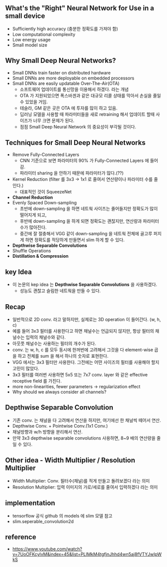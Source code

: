 ## What's the "Right" Neural Network for Use in a small device
- Sufficiently high accuracy (충분한 정확도를 가져야 함)
- Low computational complexity
- Low energy usage
- Small model size

## Why Small Deep Neural Networks?
- Small DNNs train faster on distributed hardware
- Small DNNs are more deployable on embedded processors
- Small DNNs are easily updatable Over-The-Air(OTA)
  - 소프트웨어 업데이트를 통신망을 이용해서 하겠다. 라는 개념
  - OTA 가 지원되었으면 폭스바겐과 같은 대규모 리콜 상태를 막아서 손실을 줄일 수 있었을 거임.
  - 테슬라, GM 같은 곳은 OTA 에 투자를 많이 하고 있음.
  - 딥러닝 모델을 사용할 때 파라미터들을 새로 retraining 해서 업데이트 할때 사이즈가 너무 크면 문제가 된다.
  - 점점 Small Deep Neural Network 의 중요성이 부각될 것이다.

## Techniques for Small Deep Neural Networks
- Remove Fully-Connected Layers
  - CNN 기준으로 보면 파라미터의 90% 가 Fully-Connected Layers 에 들어감.
  - 파라미터 sharing 을 안하기 때문에 파라미터가 많다.(??)
- Kernel Reduction (filter 를 3x3 -> 1x1 로 줄여서 연산량이나 파라미터 수를 줄인다.)
  - 대표적인 것이 SqueezeNet
- <b>Channel Reduction</b>
- Evenly Spaced Down-sampling
  - 초반에 down-sampling 을 하면 네트웍 사이즈는 줄어들지만 정확도가 많이 떨어지게 되고,
  - 후반에 down-sampling 을 하게 되면 정확도는 괜찮지만, 연산량과 파라미터 수가 많아진다.
  - 중간에 잘 절충해서 VGG 같이 down-sampling 을 네트웍 전체에 골고루 퍼지게 하면 정확도를 적당하게 만들면서 slim 하게 할 수 있다.
- <b>Depthwise Separable Convolutions</b>
- Shuffle Operations
- <b>Distillation & Compression</b>

## key Idea
- 이 논문의 kep idea 는 <b>Depthwise Separable Convolutions</b> 을 사용하겠다.
  - 성능도 괜찮고 슬림한 네트웍을 만들 수 있다.

## Recap
- 일반적으로 2D conv. 라고 말하지만, 실제로는 3D operation 이 들어간다. (w, h, c)
- 예를 들어 3x3 필터를 사용한다고 하면 채널수는 언급되지 않지만, 항상 필터의 채널수는 입력의 채널수와 같다.
- 아웃풋 채널수는 사용하는 필터의 개수가 된다.
- conv. 는 w, h, c 를 모두 동시에 한꺼번에 고려해서 그것을 다 element-wise 곱을 하고 전체를 sum 을 해서 하나의 숫자로 표현한다.
- VGG 에서는 3x3 필터만 사용한다. 그전에는 어떤 사이즈의 필터를 사용해야 할지 고민이 많았다.
- 3x3 필터를 여러번 사용하면 5x5 또는 7x7 conv. layer 와 같은 effective receptive field 를 가진다.
- more non-linearities, fewer parameters -> regularization effect
- Why should we always consider all channels?

## Depthwise Separable Convolution
- 기존 conv. 는 채널을 다 고려해서 연산을 하지만, 여기에선 한 채널씩 떼어서 연산.
- Depthwise Conv. + Pointwise Conv.(1x1 Conv.)
- 채널방향과 w/h 방향을 분리해서 연산.
- 만약 3x3 depthwise separable convolutions 사용하면, 8~9 배의 연산량을 줄일 수 있다.

## Other idea - Width Multiplier / Resolution Multiplier
- Width Multiplier: Conv. 필터수(채널)를 적게 만들고 돌려보겠다 라는 의미
- Resolution Multiplier: 입력 이미지의 가로/세로를 줄여서 입력하겠다 라는 의미

## implementation
- tensorflow 공식 github 의 models 에 slim 모델 참고
- slim.seperable_convolution2d

## reference
- https://www.youtube.com/watch?v=7UoOFKcyIvM&index=45&list=PLlMkM4tgfjnJhhd4wn5aj8fVTYJwIpWkS










